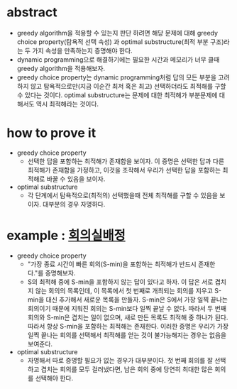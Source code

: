 # abstract

- greedy algorithm을 적용할 수 있는지 판단 하려면 해당 문제에 대해
  greedy choice property(탐욕적 선택 속성) 과 optimal
  substructure(최적 부분 구조)라는 두 가지 속성을 만족하는지
  증명해야 한다.
- dynamic programming으로 해결하기에는 필요한 시간과 메모리가
  너무 클때 greedy algorithm을 적용해보자.
- greedy choice property는 dynamic programming처럼 답의 모든 부분을
  고려하지 않고 탐욕적으로만(지금 이순간 최저 혹은 최고) 선택하더라도
  최적해를 구할 수 있다는 것이다.  optimal substructure는 문제에 대한
  최적해가 부분문제에 대해서도 역시 최적해라는 것이다.

# how to prove it

- greedy choice property
  - 선택한 답을 포함하는 최적해가 존재함을 보이자. 이 증명은 선택한 답과
    다른 최적해가 존재함을 가정하고, 이것을 조작해서 우리가 선택한 답을 포함하는
    최적해로 바꿀 수 있음을 보이자.
- optimal substructure
  - 각 단계에서 탐욕적으로(최적의) 선택했을때 전체 최적해를 구할 수
    있음을 보이자. 대부분의 경우 자명하다.

# example : [회의실배정](https://www.acmicpc.net/problem/1931)

- greedy choice property
  - "가장 종료 시간이 빠른 회의(S-min)을 포함하는 최적해가 반드시 존재한다."를
    증명해보자.
  - S의 최적해 중에 S-min을 포함하지 않는 답이 있다고 하자. 이 답은
    서로 겹치지 않는 회의의 목록인데, 이 목록에서 첫 번째로 개최되는
    회의를 지우고 S-min을 대신 추가해서 새로운 목록을 만들자. S-min은
    S에서 가장 일찍 끝나는 회의이기 때문에 지워진 회의는 S-min보다
    일찍 끝날 수 없다. 따라서 두 번째 회의와 S-min은 겹치는 일이
    없으며, 새로 만든 목록도 최적해 중 하나가 된다. 따라서 항상
    S-min을 포함하는 최적해는 존재한다. 이러한 증명은 우리가 가장 일찍
    끝나는 회의를 선택해서 최적해를 얻는 것이 불가능해지는 경우는
    없음을 보여준다.
- optimal substructure
  - 자명해서 따로 증명할 필요가 없는 경우가 대부분이다. 첫 번째 회의를
    잘 선택하고 겹치는 회의를 모두 걸러냈다면, 남은 회의 중에 당연히
    최대한 많은 회의를 선택해야 한다.

